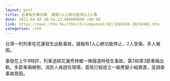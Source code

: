```yaml
---
layout: post
title: 台灣有列車出軌　據報1人心肺功能停止2人傷
date: 2021-04-02 10:54:23.000000000 +08:00
link: https://news.rthk.hk/rthk/ch/component/k2/1583928-20210402.htm
categories: rthk
---
```


台灣一列列車在花蓮發生出軌事故，據報有1人心肺功能停止，2人受傷，多人被困。

事發在上午9時許，列車途經花蓮秀林鄉一條隧道時發生事故，第2和第3節車廂出軌，多節車廂傾側，消防人員趕往現場，當局已經成立一級應變小組跟進，並調查事故原因。
